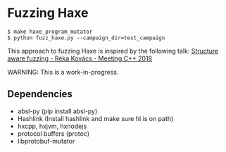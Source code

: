 # Fuzzing Haxe

```
$ make haxe_program_mutator
$ python fuzz_haxe.py --campaign_dir=test_campaign

```

This approach to fuzzing Haxe is inspired by the following talk:
[Structure aware fuzzing - Réka Kovács - Meeting C++ 2018](https://www.youtube.com/watch?v=wTWNmOSKfD4)

WARNING: This is a work-in-progress.

## Dependencies

- absl-py (pip install absl-py)
- Hashlink (Install hashlink and make sure hl is on path)
- hxcpp, hxjvm, hxnodejs
- protocol buffers (protoc)
- libprotobuf-mutator
